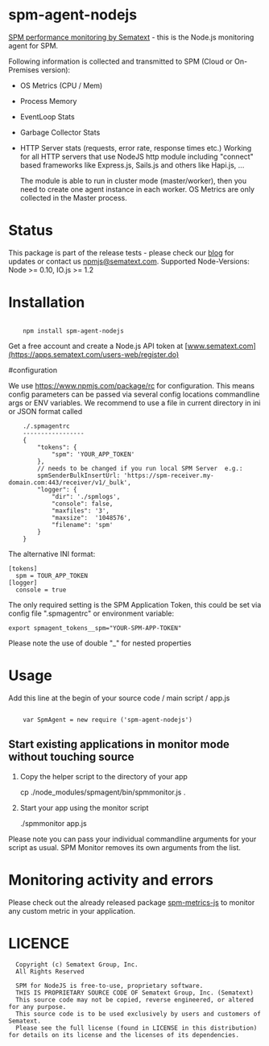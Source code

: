 spm-agent-nodejs
================

[SPM performance monitoring by Sematext](http://www.sematext.com/spm) - this is the Node.js monitoring agent for SPM.

Following information is collected and transmitted to SPM (Cloud or On-Premises version):

- OS Metrics (CPU / Mem)
- Process Memory
- EventLoop Stats
- Garbage Collector Stats
- HTTP Server stats (requests, error rate, response times etc.)
  Working for all HTTP servers that use NodeJS http module including "connect" based frameworks like Express.js, Sails.js
  and others like Hapi.js, ...

  The module is able to run in cluster mode (master/worker), then you need to create one agent instance in each worker.
  OS Metrics are only collected in the Master process.

# Status

This package is part of the release tests - please check our [blog](http://blog.sematext.com) for updates or
contact us [npmjs@sematext.com](mailto:npmjs@sematext.com).
Supported Node-Versions: Node >= 0.10, IO.js >= 1.2

# Installation

```

    npm install spm-agent-nodejs

```

Get a free account and create a Node.js API token at [www.sematext.com](https://apps.sematext.com/users-web/register.do)

#configuration

We use https://www.npmjs.com/package/rc for configuration. This means config parameters can be passed via several config
locations commandline args or ENV variables. We recommend to use a file in current directory in ini or JSON format called

        ./.spmagentrc
        -----------------
        {
            "tokens": {
                "spm": 'YOUR_APP_TOKEN'
            },
            // needs to be changed if you run local SPM Server  e.g.:
            spmSenderBulkInsertUrl: 'https://spm-receiver.my-domain.com:443/receiver/v1/_bulk',
            "logger": {
                "dir": './spmlogs',
                "console": false,
                "maxfiles": '3',
                "maxsize":  '1048576',
                "filename": 'spm'
            }
        }


 The alternative INI format:

    [tokens]
      spm = TOUR_APP_TOKEN
    [logger]
      console = true


The only required setting is the SPM Application Token, this could be set via config file ".spmagentrc" or environment variable:

    export spmagent_tokens__spm="YOUR-SPM-APP-TOKEN"

Please note the use of double "_" for nested properties


# Usage

Add this line at the begin of your source code / main script / app.js

```

    var SpmAgent = new require ('spm-agent-nodejs')

```

##  Start existing applications in monitor mode without touching source

1) Copy the helper script to the directory of your app

    cp ./node_modules/spmagent/bin/spmmonitor.js .


2) Start your app using the monitor script

    ./spmmonitor app.js

Please note you can pass your individual commandline arguments for your script as usual. SPM Monitor removes its own arguments from the list.

# Monitoring activity and errors

Please check out the already released package [spm-metrics-js](https://www.npmjs.com/package/spm-metrics-js) to monitor any custom metric in your application.

# LICENCE

      Copyright (c) Sematext Group, Inc.
      All Rights Reserved

      SPM for NodeJS is free-to-use, proprietary software.
      THIS IS PROPRIETARY SOURCE CODE OF Sematext Group, Inc. (Sematext)
      This source code may not be copied, reverse engineered, or altered for any purpose.
      This source code is to be used exclusively by users and customers of Sematext.
      Please see the full license (found in LICENSE in this distribution) for details on its license and the licenses of its dependencies.

